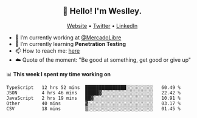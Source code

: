 <h2 align="center">👋 Hello! I'm Weslley.</h2>
<p align="center">
  <a href="http://weslleyneri.com.br">Website</a> •
  <a href="https://twitter.com/Weslley_Neri">Twitter</a> •
  <a href="https://www.linkedin.com/in/weslley-neri-3658908b">LinkedIn</a>
</p>


- 🔭 I’m currently working at [@MercadoLibre](https://github.com/mercadolibre)
- 🌱 I’m currently learning **Penetration Testing**
- 📫 How to reach me: [here](mailto:weslley39@gmail.com)
- ☁️ Quote of the moment: "Be good at something, get good or give up"

📊 **This week I spent my time working on**
<!--START_SECTION:waka-->
```text
TypeScript   12 hrs 52 mins  ███████████████░░░░░░░░░░   60.49 % 
JSON         4 hrs 46 mins   █████▓░░░░░░░░░░░░░░░░░░░   22.42 % 
JavaScript   2 hrs 19 mins   ██▓░░░░░░░░░░░░░░░░░░░░░░   10.91 % 
Other        40 mins         ▓░░░░░░░░░░░░░░░░░░░░░░░░   03.17 % 
CSV          18 mins         ▒░░░░░░░░░░░░░░░░░░░░░░░░   01.45 % 
```
<!--END_SECTION:waka-->

<!-- Inspired by https://github.com/gruselhaus/gruselhaus -->